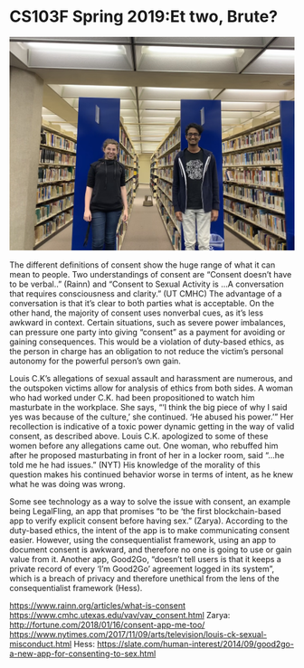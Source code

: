 # CS103F Spring 2019:Et two, Brute? 
<img src="image1.jpeg" width="800" />

The different definitions of consent show the huge range of what it can mean to people. Two understandings of consent are “Consent doesn’t have to be verbal..” (Rainn) and “Consent to Sexual Activity is ...A conversation that requires consciousness and clarity.” (UT CMHC) The advantage of a conversation is that it’s clear to both parties what is acceptable. On the other hand, the majority of consent uses nonverbal cues, as it’s less awkward in context. Certain situations, such as severe power imbalances, can pressure one party into giving “consent” as a payment for avoiding or gaining consequences. This would be a violation of duty-based ethics, as the person in charge has an obligation to not reduce the victim’s personal autonomy for the powerful person’s own gain.


Louis C.K’s allegations of sexual assault and harassment are numerous, and the outspoken victims allow for analysis of ethics from both sides. A woman who had worked under C.K. had been propositioned to watch him masturbate in the workplace. She says, “‘I think the big piece of why I said yes was because of the culture,’ she continued. ‘He abused his power.’” Her recollection is indicative of a toxic power dynamic getting in the way of valid consent, as described above. Louis C.K. apologized to some of these women before any allegations came out. One woman, who rebuffed him after he proposed masturbating in front of her in a locker room, said “...he told me he had issues.” (NYT) His knowledge of the morality of this question makes his continued behavior worse in terms of intent, as he knew what he was doing was wrong. 

Some see technology as a way to solve the issue with consent, an example being LegalFling, an app that promises “to be ‘the first blockchain-based app to verify explicit consent before having sex.” (Zarya). According to the duty-based ethics, the intent of the app is to make communicating consent easier. However, using the consequentialist framework, using an app to document consent is awkward, and therefore no one is going to use or gain value from it. Another app, Good2Go, “doesn’t tell users is that it keeps a private record of every ‘I’m Good2Go’ agreement logged in its system”, which is a breach of privacy and therefore unethical from the lens of the consequentialist framework (Hess).

https://www.rainn.org/articles/what-is-consent
https://www.cmhc.utexas.edu/vav/vav_consent.html
Zarya: http://fortune.com/2018/01/16/consent-app-me-too/
https://www.nytimes.com/2017/11/09/arts/television/louis-ck-sexual-misconduct.html
Hess: https://slate.com/human-interest/2014/09/good2go-a-new-app-for-consenting-to-sex.html


